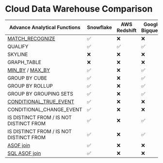 # Cloud Data Warehouse Comparison

|Advance Analytical Functions                                                      |Snowflake   |AWS Redshift|Google Bigquery|Databricks |Oracle|Exasol|
|---------------------------------------------------------------------------------------|------------|------------|---------------|-----------|------|------|
|[MATCH_RECOGNIZE](https://queried.org/applied-overview-of-MATCH_RECOGNIZE-clause.html) |✅          |❌          |❌             |❌        |✅    |❌    |
|QUALIFY                                                                                |✅          |✅          |✅             |✅        |✅    |✅    |
|SKYLINE                                                                                |❌          |❌          |❌             |❌        |❌    |✅    |
|GRAPH_TABLE                                                                            |❌          |❌          |❌             |❌        |✅    |❌    |
|[MIN_BY](https://queried.org/min_by.html) / [MAX_BY](https://queried.org/max_by.html)  |✅          |❌          |✅             |✅        |❌    |❌    |
|GROUP BY CUBE                                                                          |✅          |❌          |✅             |✅        |✅    |✅    |
|GROUP BY ROLLUP                                                                        |✅          |❌          |✅             |✅        |✅    |✅    |
|GROUP BY GROUPING SETS                                                                 |✅          |❌          |✅             |✅        |✅    |✅    |
|[CONDITIONAL_TRUE_EVENT](https://queried.org/conditional_true_event.html)              |✅          |❌          |❌             |❌        |❌    |❌    |
|CONDITIONAL_CHANGE_EVENT                                                               |✅          |❌          |❌             |❌        |❌    |❌    |
|IS DISTINCT FROM / IS NOT DISTINCT FROM                                                |✅          |❌          |✅             |✅        |❌    |❌    |
|IS DISTINCT FROM / IS NOT DISTINCT FROM                                                |✅          |❌          |✅             |✅        |❌    |❌    |
|[ASOF join](https://queried.org/ASOF-and-MATCH_CONDITION-join.html)                    |✅          |❌          |❌             |❌        |❌    |❌    |
|[SQL ASOF join](https://queried.org/ASOF-and-MATCH_CONDITION-join.html)                |✅          |❌          |❌             |❌        |❌    |❌    |
